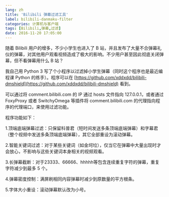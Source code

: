 ```yaml
---
lang: zh
title: 'Bilibili 弹幕过滤工具'
label: bilibili-danmaku-filter
categories: 计算机与客户端
tags: [Bilibili,弹幕,过滤]
date: 2016-11-20 17:05:00
---
```

随着 Bilibili 用户的增多，不少小学生也进入了 B 站，并且发布了大量不合弹幕礼仪的弹幕，对其他用户观看视频造成了极大的影响。不少用户甚至因此彻底关闭弹幕，但不看弹幕用什么 B 站？

我自己用 Python 3 写了个小程序以过滤掉小学生弹幕（同时这个程序也是最近编程课 Python 的练手）。程序可以在 [https://github.com/xddxdd/bilibili-dmshield](https://github.com/xddxdd/bilibili-dmshield) 看到。

可以通过将 comment.bilibili.com 的 IP 通过 hosts 文件指向 127.0.0.1，或者通过 FoxyProxy 或者 SwitchyOmega 等插件将 comment.bilibili.com 的代理指向程序的代理端口，来使用过滤功能。

程序功能如下：

1.顶端底端弹幕过滤：只保留科普君（短时间发送多条顶端底端弹幕）和字幕君（整个视频中发送多条顶端底端弹幕），其它全部重设为滚动弹幕。

2.智能关键词过滤：对于某些关键词（如金坷垃），仅当它在弹幕中大量出现时才会放心，不影响与这些关键词本身相关的视频观看。

3.长弹幕截断：对于23333、66666、hhhhh等包含连续重复字符的弹幕，重复字符减少到最多 5 个。

4.弹幕密度控制：满屏刷相同内容弹幕时减少到原数量的平方根条。

5.字体大小重设：滚动弹幕默认改为小号。
